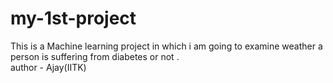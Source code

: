 # my-1st-project
This is a Machine learning project in which i am going to examine weather a person is suffering from diabetes or not .
<br>
author - Ajay(IITK)
